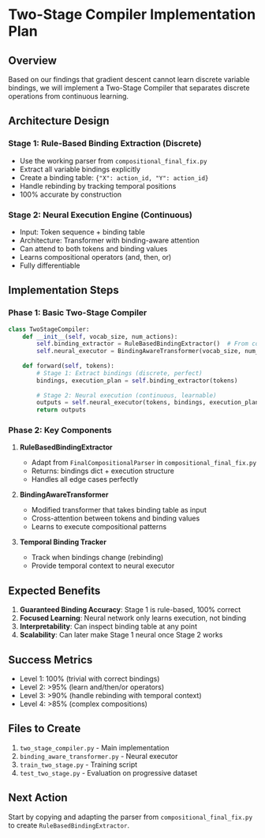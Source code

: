 # Two-Stage Compiler Implementation Plan

## Overview

Based on our findings that gradient descent cannot learn discrete variable bindings, we will implement a Two-Stage Compiler that separates discrete operations from continuous learning.

## Architecture Design

### Stage 1: Rule-Based Binding Extraction (Discrete)
- Use the working parser from `compositional_final_fix.py`
- Extract all variable bindings explicitly
- Create a binding table: `{"X": action_id, "Y": action_id}`
- Handle rebinding by tracking temporal positions
- 100% accurate by construction

### Stage 2: Neural Execution Engine (Continuous)
- Input: Token sequence + binding table
- Architecture: Transformer with binding-aware attention
- Can attend to both tokens and binding values
- Learns compositional operators (and, then, or)
- Fully differentiable

## Implementation Steps

### Phase 1: Basic Two-Stage Compiler
```python
class TwoStageCompiler:
    def __init__(self, vocab_size, num_actions):
        self.binding_extractor = RuleBasedBindingExtractor()  # From compositional_final_fix
        self.neural_executor = BindingAwareTransformer(vocab_size, num_actions)
        
    def forward(self, tokens):
        # Stage 1: Extract bindings (discrete, perfect)
        bindings, execution_plan = self.binding_extractor(tokens)
        
        # Stage 2: Neural execution (continuous, learnable)
        outputs = self.neural_executor(tokens, bindings, execution_plan)
        return outputs
```

### Phase 2: Key Components

1. **RuleBasedBindingExtractor**
   - Adapt from `FinalCompositionalParser` in `compositional_final_fix.py`
   - Returns: bindings dict + execution structure
   - Handles all edge cases perfectly

2. **BindingAwareTransformer**
   - Modified transformer that takes binding table as input
   - Cross-attention between tokens and binding values
   - Learns to execute compositional patterns

3. **Temporal Binding Tracker**
   - Track when bindings change (rebinding)
   - Provide temporal context to neural executor

## Expected Benefits

1. **Guaranteed Binding Accuracy**: Stage 1 is rule-based, 100% correct
2. **Focused Learning**: Neural network only learns execution, not binding
3. **Interpretability**: Can inspect binding table at any point
4. **Scalability**: Can later make Stage 1 neural once Stage 2 works

## Success Metrics

- Level 1: 100% (trivial with correct bindings)
- Level 2: >95% (learn and/then/or operators)
- Level 3: >90% (handle rebinding with temporal context)
- Level 4: >85% (complex compositions)

## Files to Create

1. `two_stage_compiler.py` - Main implementation
2. `binding_aware_transformer.py` - Neural executor
3. `train_two_stage.py` - Training script
4. `test_two_stage.py` - Evaluation on progressive dataset

## Next Action

Start by copying and adapting the parser from `compositional_final_fix.py` to create `RuleBasedBindingExtractor`.